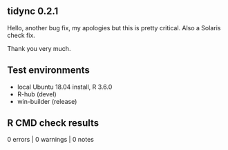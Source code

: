 ## tidync 0.2.1

Hello, another bug fix, my apologies but this is pretty critical. Also a
Solaris check fix. 

Thank you very much. 


## Test environments
* local Ubuntu 18.04 install, R 3.6.0
* R-hub (devel)
* win-builder (release)

## R CMD check results

0 errors | 0 warnings | 0 notes

